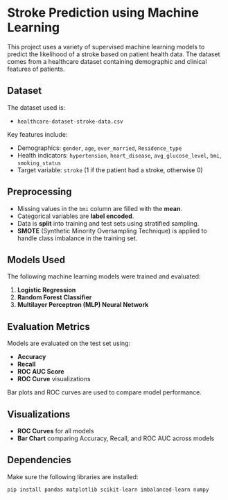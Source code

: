 # Stroke Prediction using Machine Learning

This project uses a variety of supervised machine learning models to predict the likelihood of a stroke based on patient health data. The dataset comes from a healthcare dataset containing demographic and clinical features of patients.

##  Dataset

The dataset used is:
- `healthcare-dataset-stroke-data.csv`

Key features include:
- Demographics: `gender`, `age`, `ever_married`, `Residence_type`
- Health indicators: `hypertension`, `heart_disease`, `avg_glucose_level`, `bmi`, `smoking_status`
- Target variable: `stroke` (1 if the patient had a stroke, otherwise 0)

##  Preprocessing

- Missing values in the `bmi` column are filled with the **mean**.
- Categorical variables are **label encoded**.
- Data is **split** into training and test sets using stratified sampling.
- **SMOTE** (Synthetic Minority Oversampling Technique) is applied to handle class imbalance in the training set.

##  Models Used

The following machine learning models were trained and evaluated:

1. **Logistic Regression**
2. **Random Forest Classifier**
3. **Multilayer Perceptron (MLP) Neural Network**

## Evaluation Metrics

Models are evaluated on the test set using:

- **Accuracy**
- **Recall**
- **ROC AUC Score**
- **ROC Curve** visualizations

Bar plots and ROC curves are used to compare model performance.


##  Visualizations

- **ROC Curves** for all models
- **Bar Chart** comparing Accuracy, Recall, and ROC AUC across models

## Dependencies

Make sure the following libraries are installed:

```bash
pip install pandas matplotlib scikit-learn imbalanced-learn numpy
